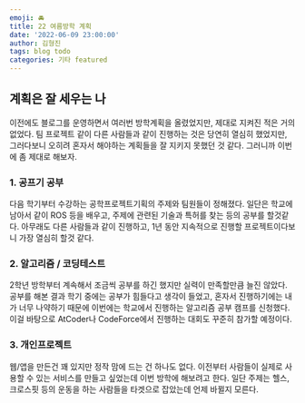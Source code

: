 ```yaml
---
emoji: 🚘
title: 22 여름방학 계획
date: '2022-06-09 23:00:00'
author: 김형진
tags: blog todo
categories: 기타 featured
---
```


## 계획은 잘 세우는 나

이전에도 블로그를 운영하면서 여러번 방학계획을 올렸었지만, 제대로 지켜진 적은 거의 없었다.
팀 프로젝트 같이 다른 사람들과 같이 진행하는 것은 당연히 열심히 했었지만, 그러다보니 오히려 혼자서 해야하는 계획들을 잘 지키지 못했던 것 같다.
그러니까 이번에 좀 제대로 해보자.

### 1. 공프기 공부

다음 학기부터 수강하는 공학프로젝트기획의 주제와 팀원들이 정해졌다.
일단은 학교에 남아서 같이 ROS 등을 배우고, 주제에 관련된 기술과 특허를 찾는 등의 공부를 할것같다.
아무래도 다른 사람들과 같이 진행하고, 1년 동안 지속적으로 진행할 프로젝트이다보니 가장 열심히 할것 같다.

### 2. 알고리즘 / 코딩테스트

2학년 방학부터 계속해서 조금씩 공부를 하긴 했지만 실력이 만족할만큼 늘진 않았다.
공부를 해본 결과 학기 중에는 공부가 힘들다고 생각이 들었고, 혼자서 진행하기에는 내가 너무 나약하기 때문에 이번에는 학교에서 진행하는 알고리즘 공부 캠프를 신청했다.
이걸 바탕으로 AtCoder나 CodeForce에서 진행하는 대회도 꾸준히 참가할 예정이다.

### 3. 개인프로젝트

웹/앱을 만든건 꽤 있지만 정작 맘에 드는 건 하나도 없다.
이전부터 사람들이 실제로 사용할 수 있는 서비스를 만들고 싶었는데 이번 방학에 해보려고 한다.
일단 주제는 헬스, 크로스핏 등의 운동을 하는 사람들을 타겟으로 잡았는데 언제 바뀔지 모른다.

```toc

```